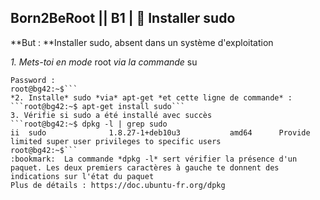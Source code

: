 ## **Born2BeRoot**  || **B1** | :crown: Installer sudo 

**But : **Installer sudo, absent dans un système d'exploitation

*1. Mets-toi en mode* root *via la commande* su
```vietdu91@bg42:~$ su
Password :
root@bg42:~$```
*2. Installe* sudo *via* apt-get *et cette ligne de commande* :
```root@bg42:~$ apt-get install sudo```
3. Vérifie si sudo a été installé avec succès 
```root@bg42:~$ dpkg -l | grep sudo
ii  sudo              1.8.27-1+deb10u3           amd64      Provide limited super user privileges to specific users
root@bg42:~$```
:bookmark:  La commande *dpkg -l* sert vérifier la présence d'un paquet. Les deux premiers caractères à gauche te donnent des indications sur l'état du paquet
Plus de détails : https://doc.ubuntu-fr.org/dpkg